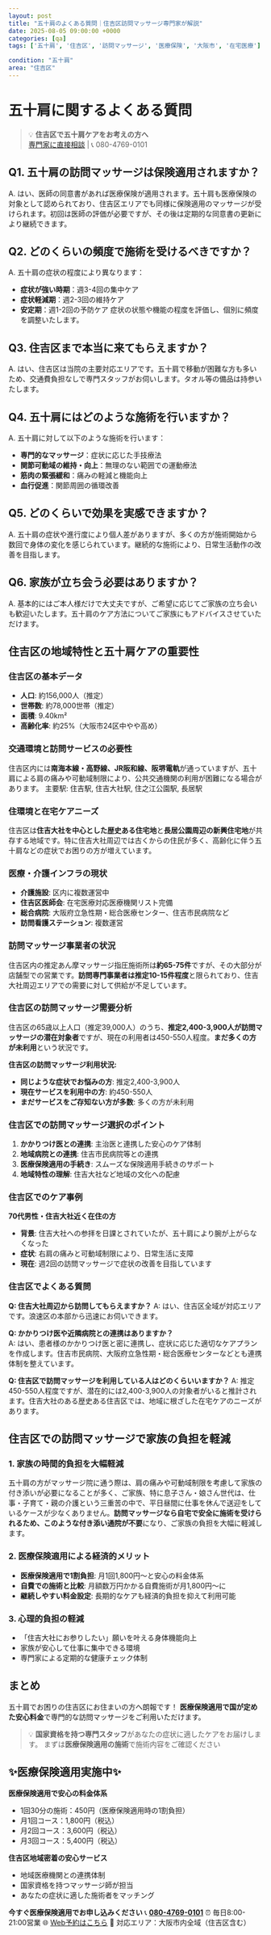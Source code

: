 ```yaml
---
layout: post
title: "五十肩のよくある質問｜住吉区訪問マッサージ専門家が解説"
date: 2025-08-05 09:00:00 +0000
categories: [qa]
tags: ['五十肩', '住吉区', '訪問マッサージ', '医療保険', '大阪市', '在宅医療']

condition: "五十肩"
area: "住吉区"
---
```



# 五十肩に関するよくある質問

> 💡 **住吉区で五十肩ケアをお考えの方へ**  
> [専門家に直接相談](https://peraichi.com/landing_pages/view/himawari-massage/) | 📞 080-4769-0101

## Q1. 五十肩の訪問マッサージは保険適用されますか？
A. はい、医師の同意書があれば医療保険が適用されます。五十肩も医療保険の対象として認められており、住吉区エリアでも同様に保険適用のマッサージが受けられます。初回は医師の評価が必要ですが、その後は定期的な同意書の更新により継続できます。

## Q2. どのくらいの頻度で施術を受けるべきですか？
A. 五十肩の症状の程度により異なります：
- **症状が強い時期**：週3-4回の集中ケア
- **症状軽減期**：週2-3回の維持ケア
- **安定期**：週1-2回の予防ケア
症状の状態や機能の程度を評価し、個別に頻度を調整いたします。

## Q3. 住吉区まで本当に来てもらえますか？
A. はい、住吉区は当院の主要対応エリアです。五十肩で移動が困難な方も多いため、交通費負担なしで専門スタッフがお伺いします。タオル等の備品は持参いたします。

## Q4. 五十肩にはどのような施術を行いますか？
A. 五十肩に対して以下のような施術を行います：
- **専門的なマッサージ**：症状に応じた手技療法
- **関節可動域の維持・向上**：無理のない範囲での運動療法
- **筋肉の緊張緩和**：痛みの軽減と機能向上
- **血行促進**：関節周囲の循環改善

## Q5. どのくらいで効果を実感できますか？
A. 五十肩の症状や進行度により個人差がありますが、多くの方が施術開始から数回で身体の変化を感じられています。継続的な施術により、日常生活動作の改善を目指します。

## Q6. 家族が立ち会う必要はありますか？
A. 基本的にはご本人様だけで大丈夫ですが、ご希望に応じてご家族の立ち会いも歓迎いたします。五十肩のケア方法についてご家族にもアドバイスさせていただけます。

## 住吉区の地域特性と五十肩ケアの重要性

### 住吉区の基本データ
- **人口**: 約156,000人（推定）
- **世帯数**: 約78,000世帯（推定）
- **面積**: 9.40km²
- **高齢化率**: 約25%（大阪市24区中やや高め）

### 交通環境と訪問サービスの必要性
住吉区内には**南海本線・高野線、JR阪和線、阪堺電軌**が通っていますが、五十肩による肩の痛みや可動域制限により、公共交通機関の利用が困難になる場合があります。
主要駅: 住吉駅, 住吉大社駅, 住之江公園駅, 長居駅

### 住環境と在宅ケアニーズ
住吉区は**住吉大社を中心とした歴史ある住宅地**と**長居公園周辺の新興住宅地**が共存する地域です。特に住吉大社周辺では古くからの住民が多く、高齢化に伴う五十肩などの症状でお困りの方が増えています。

### 医療・介護インフラの現状
- **介護施設**: 区内に複数運営中
- **住吉区医師会**: 在宅医療対応医療機関リスト完備
- **総合病院**: 大阪府立急性期・総合医療センター、住吉市民病院など
- **訪問看護ステーション**: 複数運営

### 訪問マッサージ事業者の状況
住吉区内の推定あん摩マッサージ指圧施術所は**約65-75件**ですが、その大部分が店舗型での営業です。**訪問専門事業者は推定10-15件程度**と限られており、住吉大社周辺エリアでの需要に対して供給が不足しています。

### 住吉区の訪問マッサージ需要分析
住吉区の65歳以上人口（推定39,000人）のうち、**推定2,400-3,900人が訪問マッサージの潜在対象者**ですが、現在の利用者は450-550人程度。**まだ多くの方が未利用**という状況です。

**住吉区の訪問マッサージ利用状況:**
- **同じような症状でお悩みの方**: 推定2,400-3,900人
- **現在サービスを利用中の方**: 約450-550人  
- **まだサービスをご存知ない方が多数**: 多くの方が未利用

### 住吉区での訪問マッサージ選択のポイント
1. **かかりつけ医との連携**: 主治医と連携した安心のケア体制
2. **地域病院との連携**: 住吉市民病院等との連携
3. **医療保険適用の手続き**: スムーズな保険適用手続きのサポート
4. **地域特性の理解**: 住吉大社など地域の文化への配慮

### 住吉区でのケア事例
**70代男性・住吉大社近く在住の方**
- **背景**: 住吉大社への参拝を日課とされていたが、五十肩により腕が上がらなくなった
- **症状**: 右肩の痛みと可動域制限により、日常生活に支障
- **現在**: 週2回の訪問マッサージで症状の改善を目指しています

### 住吉区でよくある質問
**Q: 住吉大社周辺から訪問してもらえますか？**
A: はい、住吉区全域が対応エリアです。浪速区の本部から迅速にお伺いできます。

**Q: かかりつけ医や近隣病院との連携はありますか？**  
A: はい、患者様のかかりつけ医と密に連携し、症状に応じた適切なケアプランを作成します。住吉市民病院、大阪府立急性期・総合医療センターなどとも連携体制を整えています。

**Q: 住吉区で訪問マッサージを利用している人はどのくらいいますか？**
A: 推定450-550人程度ですが、潜在的には2,400-3,900人の対象者がいると推計されます。住吉大社のある歴史ある住吉区では、地域に根ざした在宅ケアのニーズがあります。

## 住吉区での訪問マッサージで家族の負担を軽減

### 1. 家族の時間的負担を大幅軽減
五十肩の方がマッサージ院に通う際は、肩の痛みや可動域制限を考慮して家族の付き添いが必要になることが多く、ご家族、特に息子さん・娘さん世代は、仕事・子育て・親の介護という三重苦の中で、平日昼間に仕事を休んで送迎をしているケースが少なくありません。**訪問マッサージなら自宅で安全に施術を受けられるため、このような付き添い通院が不要**になり、ご家族の負担を大幅に軽減します。

### 2. 医療保険適用による経済的メリット
- **医療保険適用で1割負担**: 月1回1,800円～と安心の料金体系
- **自費での施術と比較**: 月額数万円かかる自費施術が月1,800円～に
- **継続しやすい料金設定**: 長期的なケアも経済的負担を抑えて利用可能

### 3. 心理的負担の軽減
- 「住吉大社にお参りしたい」願いを叶える身体機能向上
- 家族が安心して仕事に集中できる環境
- 専門家による定期的な健康チェック体制

## まとめ
五十肩でお困りの住吉区にお住まいの方へ朗報です！
**医療保険適用で国が定めた安心料金**で専門的な訪問マッサージをご利用いただけます。

> 💡 **国家資格を持つ専門スタッフ**があなたの症状に適したケアをお届けします。
> まずは**医療保険適用の施術**で施術内容をご確認ください

## ✨医療保険適用実施中✨

**医療保険適用で安心の料金体系**
- 1回30分の施術：450円（医療保険適用時の1割負担）
- 月1回コース：1,800円（税込）
- 月2回コース：3,600円（税込）
- 月3回コース：5,400円（税込）

**住吉区地域密着の安心サービス**
- 地域医療機関との連携体制
- 国家資格を持つマッサージ師が担当
- あなたの症状に適した施術者をマッチング

**今すぐ医療保険適用でお申し込みください**
📞 **[080-4769-0101](tel:080-4769-0101)**
⏰ 毎日8:00-21:00営業
🌐 [Web予約はこちら](https://peraichi.com/landing_pages/view/himawari-massage/)
📍 対応エリア：大阪市内全域（住吉区含む）
